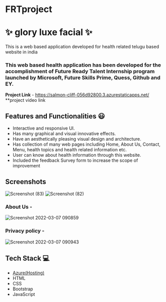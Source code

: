 # FRTproject
# ✨ glory luxe facial  ✨

This is a web based application developed for health related telugu based website in india

### This web based health  application has been developed for the accomplishment of Future Ready Talent Internship program launched by Microsoft, Future Skills Prime, Quess, Github and EY.


**Project Link** - https://salmon-cliff-056d92800.3.azurestaticapps.net/
**project video link

## Features and Functionalities 😃

- Interactive and responsive UI.
- Has many graphical and visual innovative effects.
- Have an aesthetically pleasing visual design and architecture.
- Has collection of many web pages including Home, About Us, Contact, Menu, health topics and health related information etc.
- User can know about health information through this website.
- Included the feedback Survey form to increase the scope of improvement 

## Screenshots





   
![Screenshot (83)](https://github.com/KMTharun/FRTproject/assets/112177228/dcd29783-8e82-4c0e-bcc8-7aa3fe132b2f)
![Screenshot (82)](https://github.com/KMTharun/FRTproject/assets/112177228/a38a1ec6-b0ab-43aa-b1a2-2f65e1a56457)

### About Us -



![Screenshot 2022-03-07 090859](https://user-images.githubusercontent.com/98517345/156963803-135e9564-ca95-458e-9074-0d7aa2f7d586.jpg)


### Privacy policy -


![Screenshot 2022-03-07 090943](https://user-images.githubusercontent.com/98517345/156963849-e8ead038-b9ea-4320-9165-9f99cf00d9d2.jpg)



## Tech Stack 💻

- [Azure(Hosting)](https://azure.microsoft.com/en-in/features/azure-portal/)
- HTML
- CSS
- Bootstrap
- JavaScript

